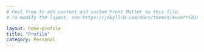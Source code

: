 ```yaml
---
# Feel free to add content and custom Front Matter to this file.
# To modify the layout, see https://jekyllrb.com/docs/themes/#overriding-theme-defaults

layout: home-profile
title: "Profile"
category: Personal
---
```

